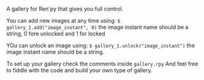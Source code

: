 A gallery for Ren'py that gives you full control.

You can add new images at any time using:
`$ gallery_1.add("image_instant", 0)` the image instant name should be a string, 0 fore unlocked and 1 for locked

YOu can unlock an image using:
`$ gallery_1.unlock("image_instant")` the image instant name should be a string.


To set up your gallery check the comments inside `gallery.rpy`
And feel free to fiddle with the code and build your own type of gallery.
